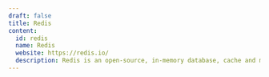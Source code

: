 ```yaml
---
draft: false
title: Redis
content:
  id: redis
  name: Redis
  website: https://redis.io/
  description: Redis is an open-source, in-memory database, cache and message broker.
---
```


